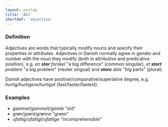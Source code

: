 ```yaml
---
layout: postag
title: 'ADJ'
shortdef: 'adjective'
---
```


### Definition

Adjectives are words that typically modify nouns and specify their properties or attributes. Adjectives in Danish normally agree in gender and number with the noun they modify (both in attributive and predicative position), e.g. _en <b>stor</b> forskel_ "a big difference" (common singular), _et <b>stort</b>  problem_ "a big problem" (neuter singual) and _<b>store</b>  dele_ "big parts" (plural).

Danish adjectives have positive/comparative/superlative degree, e.g. _hurtig/hurtigere/hurtigst_ (fast/faster/fastest).

### Examples

- _gammel/gammelt/gamle_ "old"
- _grøn/grønt/grønne_ "green"
- _ufatlig/ufatligt/ufatlige_ "incomprehensible"
<!-- Interlanguage links updated Ne 5. května 2024, 18:19:31 CEST -->
